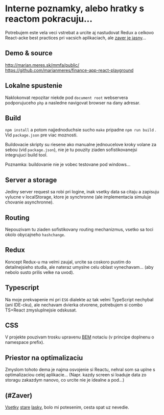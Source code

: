 
# Interne poznamky, alebo hratky s reactom pokracuju...

Potrebujem este vela veci vstrebat a urcite aj nastudovat Redux a celkovo 
React-acke best practices pri vacsich aplikaciach, ale [zaver je jasny](#Zaver)...

## Demo & source
http://marian.meres.sk/mmfa/public/
https://github.com/marianmeres/finance-app-react-playground

## Lokalne spustenie
Naklokonvat repozitar niekde pod ```document root``` webservera podporujuceho ```php```
a nasledne navigovat browser na dany adresar.

## Build
```npm install``` a potom najjednoduchsie sucho ```make``` pripadne ```npm run build``` . 
Vid ```package.json``` pre viac moznosti. 

Buildovacie skripty su riesene ako manualne jednoucelove kroky volane za sebou 
(vid ```package.json```), nie je tu pouzity ziaden sofistikovanejsi integrujuci 
build tool.

Poznamka: buildovanie nie je vobec testovane pod windows...

## Server a storage
Jediny server request sa robi pri logine, inak vsetky data sa citaju a zapisuju vylucne 
v localStorage, ktore je synchronne (ale implementacia simuluje chovanie asynchronne).

## Routing
Nepouzivam tu ziaden sofistikovany routing mechanizmus, vsetko sa toci okolo obycajneho
```hashchange```.

## Redux
Koncept Redux-u ma velmi zaujal, urcite sa coskoro pustim do detailnejsieho studia, 
ale nateraz umyslne celu oblast vynechavam... (aby nebolo susto prilis velke na uvod).

## Typescript
Na moje prekvapenie mi pri ```ES6``` dialekte az tak velmi TypeScript nechybal 
(ani IDE-cku), ale nechavam dvierka otvorene, potrebujem si combo TS+React
zmysluplnejsie odskusat.

## CSS
V projekte pouzivam trosku upravenu [BEM](http://getbem.com/) notaciu (v principe 
doplnenu o namespace prefix).

## Priestor na optimalizaciu
Zmyslom tohoto dema je najma osvojenie si Reactu, nehral som sa uplne s optimalizaciou
celej aplikacie... (Napr. kazdy screen si loaduje data zo storagu zakazdym nanovo, 
co urcite nie je idealne a pod...)

## (#Zaver)

[Vsetky](http://vanilla-js.com/) 
[stare](http://jquery.com/) 
[lasky](http://backbonejs.org/), 
bolo mi potesenim, cesta spat uz nevedie.